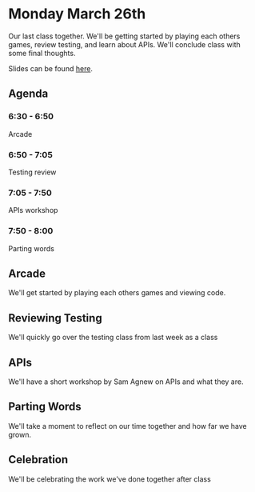# Monday March 26th
Our last class together. We'll be getting started by playing each others games, review testing, and learn about APIs. We'll conclude class with some final thoughts.

Slides can be found [here](http://jessicagarson.com/NYU-Intro-to-Python-March-26/).

## Agenda
### 6:30 - 6:50
Arcade
### 6:50 - 7:05
Testing review
### 7:05 - 7:50
APIs workshop
### 7:50 - 8:00
Parting words  

## Arcade
We'll get started by playing each others games and viewing code.

## Reviewing Testing
We'll quickly go over the testing class from last week as a class

## APIs
We'll have a short workshop by Sam Agnew on APIs and what they are.

<!-- Materials from this workshop are found [here](). -->

## Parting Words
We'll take a moment to reflect on our time together and how far we have grown.

## Celebration
We'll be celebrating the work we've done together after class
